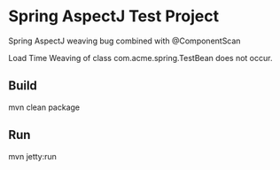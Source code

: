 # Spring AspectJ Test Project

Spring AspectJ weaving bug combined with @ComponentScan

Load Time Weaving of class com.acme.spring.TestBean does not occur.

## Build

mvn clean package

## Run

mvn jetty:run

